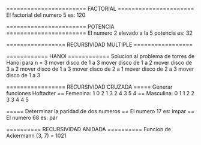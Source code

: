 ======================= FACTORIAL ======================
El factorial del numero 5 es: 120

======================= POTENCIA =======================
El numero 2 elevado a la 5 potencia es: 32

================= RECURSIVIDAD MULTIPLE =================

============ HANOI ============
Solucion al problema de torres de Hanoi para n = 3
mover disco de  1 a 3
mover disco de 1 a 2
mover disco de  3 a 2
mover disco de 1 a 3
mover disco de  2 a 1
mover disco de 2 a 3
mover disco de  1 a 3

================= RECURSIVIDAD CRUZADA
===== Generar funciones Hoftadter
== Femenina: 1 0 2 1 3 2 4 3 5 4 
== Masculina: 0 1 1 2 2 3 3 4 4 5 

===== Determinar la paridad de dos numeros
== El numero 17 es: impar
== El numero 68 es: par

========== RECURSIVIDAD ANIDADA ==========
Funcion de Ackermann (3, 7) = 1021
